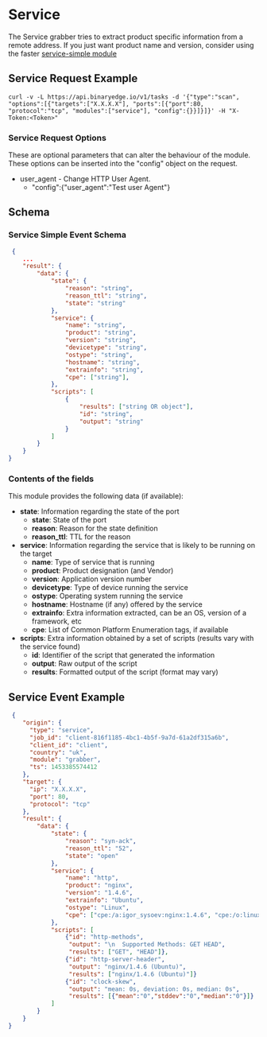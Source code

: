 # Service

The Service grabber tries to extract product specific information from a remote address. If you just want product name and version, consider using the faster [service-simple module](https://github.com/binaryedge/api-publicdoc/blob/master/modules/service-simple.md "service")

## Service Request Example

```
curl -v -L https://api.binaryedge.io/v1/tasks -d '{"type":"scan", "options":[{"targets":["X.X.X.X"], "ports":[{"port":80, "protocol":"tcp", "modules":["service"], "config":{}}]}]}' -H "X-Token:<Token>"
```

### Service Request Options

These are optional parameters that can alter the behaviour of the module. These options can be inserted into the "config" object on the request.

  * user_agent - Change HTTP User Agent.
    * "config":{"user_agent":"Test user Agent"}

## Schema

### Service Simple Event Schema

```json
 {
    ...
    "result": {
        "data": {
            "state": {
                "reason": "string",
                "reason_ttl": "string",
                "state": "string"
            },
            "service": {
                "name": "string",
                "product": "string",
                "version": "string",
                "devicetype": "string",
                "ostype": "string",
                "hostname": "string",
                "extrainfo": "string",
                "cpe": ["string"], 
            },
            "scripts": [
                {
                    "results": ["string OR object"],
                    "id": "string",
                    "output": "string"
                }
            ]
        }
    }
}
```

### Contents of the fields

This module provides the following data (if available):

* **state**: Information regarding the state of the port
  * **state**: State of the port
  * **reason**: Reason for the state definition
  * **reason_ttl**: TTL for the reason
* **service**: Information regarding the service that is likely to be running on the target
  * **name**: Type of service that is running
  * **product**: Product designation (and Vendor)
  * **version**: Application version number
  * **devicetype**: Type of device running the service
  * **ostype**: Operating system running the service
  * **hostname**: Hostname (if any) offered by the service
  * **extrainfo**: Extra information extracted, can be an OS, version of a framework, etc
  * **cpe**: List of Common Platform Enumeration tags, if available
* **scripts**: Extra information obtained by a set of scripts (results vary with the service found)
  * **id**: Identifier of the script that generated the information
  * **output**: Raw output of the script
  * **results**: Formatted output of the script (format may vary)

## Service Event Example

```json
 {
    "origin": {
      "type": "service",
      "job_id": "client-816f1185-4bc1-4b5f-9a7d-61a2df315a6b",
      "client_id": "client",
      "country": "uk",
      "module": "grabber",
      "ts": 1453385574412
    },
    "target": {
      "ip": "X.X.X.X",
      "port": 80,
      "protocol": "tcp"
    },
    "result": {
        "data": {
            "state": {
                "reason": "syn-ack",
                "reason_ttl": "52",
                "state": "open"
            },
            "service": {
                "name": "http",
                "product": "nginx",
                "version": "1.4.6",
                "extrainfo": "Ubuntu",
                "ostype": "Linux",
                "cpe": ["cpe:/a:igor_sysoev:nginx:1.4.6", "cpe:/o:linux:linux_kernel"]
            },
            "scripts": [
                {"id": "http-methods",
                 "output": "\n  Supported Methods: GET HEAD",
                 "results": ["GET", "HEAD"]},
                {"id": "http-server-header",
                 "output": "nginx/1.4.6 (Ubuntu)",
                 "results": ["nginx/1.4.6 (Ubuntu)"]}
                {"id": "clock-skew",
                 "output": "mean: 0s, deviation: 0s, median: 0s",
                 "results": [{"mean":"0","stddev":"0","median":"0"}]}
            ]
        }
    }
}
```

